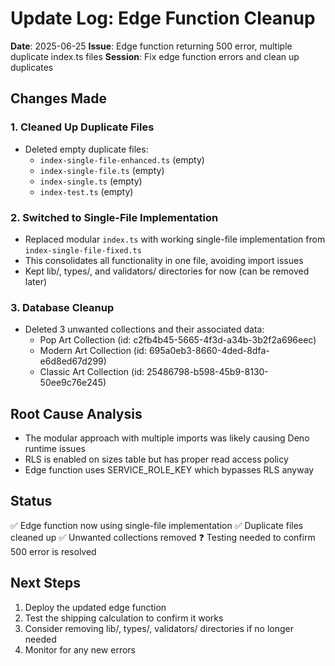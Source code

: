 # Update Log: Edge Function Cleanup

**Date**: 2025-06-25
**Issue**: Edge function returning 500 error, multiple duplicate index.ts files
**Session**: Fix edge function errors and clean up duplicates

## Changes Made

### 1. Cleaned Up Duplicate Files
- Deleted empty duplicate files:
  - `index-single-file-enhanced.ts` (empty)
  - `index-single-file.ts` (empty)
  - `index-single.ts` (empty)
  - `index-test.ts` (empty)

### 2. Switched to Single-File Implementation
- Replaced modular `index.ts` with working single-file implementation from `index-single-file-fixed.ts`
- This consolidates all functionality in one file, avoiding import issues
- Kept lib/, types/, and validators/ directories for now (can be removed later)

### 3. Database Cleanup
- Deleted 3 unwanted collections and their associated data:
  - Pop Art Collection (id: c2fb4b45-5665-4f3d-a34b-3b2f2a696eec)
  - Modern Art Collection (id: 695a0eb3-8660-4ded-8dfa-e6d8ed67d299)
  - Classic Art Collection (id: 25486798-b598-45b9-8130-50ee9c76e245)

## Root Cause Analysis
- The modular approach with multiple imports was likely causing Deno runtime issues
- RLS is enabled on sizes table but has proper read access policy
- Edge function uses SERVICE_ROLE_KEY which bypasses RLS anyway

## Status
✅ Edge function now using single-file implementation
✅ Duplicate files cleaned up
✅ Unwanted collections removed
❓ Testing needed to confirm 500 error is resolved

## Next Steps
1. Deploy the updated edge function
2. Test the shipping calculation to confirm it works
3. Consider removing lib/, types/, validators/ directories if no longer needed
4. Monitor for any new errors
